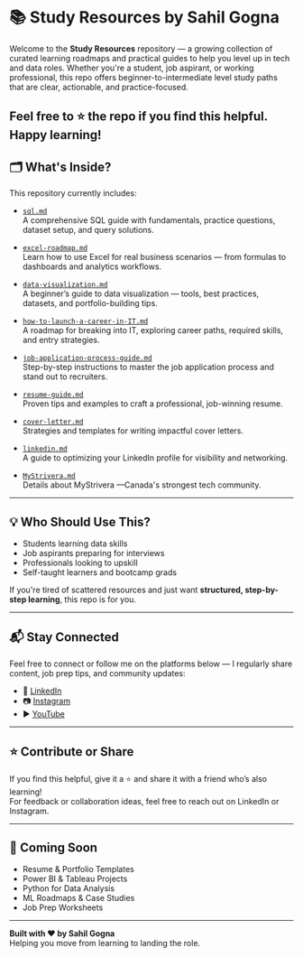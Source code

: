 # 📚 Study Resources by Sahil Gogna

Welcome to the **Study Resources** repository — a growing collection of curated learning roadmaps and practical guides to help you level up in tech and data roles. Whether you're a student, job aspirant, or working professional, this repo offers beginner-to-intermediate level study paths that are clear, actionable, and practice-focused.

Feel free to ⭐ the repo if you find this helpful. Happy learning!
---
## 🗂 What's Inside?

This repository currently includes:

- [`sql.md`](./sql.md)  
  A comprehensive SQL guide with fundamentals, practice questions, dataset setup, and query solutions.

- [`excel-roadmap.md`](./excel-roadmap.md)  
  Learn how to use Excel for real business scenarios — from formulas to dashboards and analytics workflows.

- [`data-visualization.md`](./data-visualization.md)  
  A beginner’s guide to data visualization — tools, best practices, datasets, and portfolio-building tips.

- [`how-to-launch-a-career-in-IT.md`](./how-to-launch-a-career-in-IT.md)  
  A roadmap for breaking into IT, exploring career paths, required skills, and entry strategies.

- [`job-application-process-guide.md`](./job-application-process-guide.md)  
  Step-by-step instructions to master the job application process and stand out to recruiters.

- [`resume-guide.md`](./resume-guide.md)  
  Proven tips and examples to craft a professional, job-winning resume.

- [`cover-letter.md`](./cover-letter.md)  
  Strategies and templates for writing impactful cover letters.

- [`linkedin.md`](./linkedin.md)  
  A guide to optimizing your LinkedIn profile for visibility and networking.

- [`MyStrivera.md`](./MyStrivera.md)  
  Details about MyStrivera —Canada's strongest tech community.


---

## 💡 Who Should Use This?

- Students learning data skills
- Job aspirants preparing for interviews
- Professionals looking to upskill
- Self-taught learners and bootcamp grads

If you're tired of scattered resources and just want **structured, step-by-step learning**, this repo is for you.

---

## 📬 Stay Connected

Feel free to connect or follow me on the platforms below — I regularly share content, job prep tips, and community updates:

- 🔗 [LinkedIn](https://www.linkedin.com/in/gognasahil/)
- 📷 [Instagram](https://www.instagram.com/sahilgogna_/)
- ▶️ [YouTube](https://www.youtube.com/@GognaSahil)

---

## ⭐️ Contribute or Share

If you find this helpful, give it a ⭐️ and share it with a friend who’s also learning!  
For feedback or collaboration ideas, feel free to reach out on LinkedIn or Instagram.

---

## 🚧 Coming Soon

- Resume & Portfolio Templates  
- Power BI & Tableau Projects  
- Python for Data Analysis  
- ML Roadmaps & Case Studies  
- Job Prep Worksheets

---

**Built with ❤️ by Sahil Gogna**  
Helping you move from learning to landing the role.

